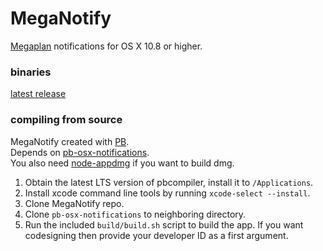 # MegaNotify
[Megaplan](https://megaplan.ru/) notifications for OS X 10.8 or higher.  

### binaries
[latest release](http://deseven.info/sys/mn.dmg)  

### compiling from source
MegaNotify created with [PB](http://purebasic.com).  
Depends on [pb-osx-notifications](https://github.com/deseven/pb-osx-notifications).   
You also need [node-appdmg](https://github.com/LinusU/node-appdmg) if you want to build dmg.  
1. Obtain the latest LTS version of pbcompiler, install it to ```/Applications```.  
2. Install xcode command line tools by running ```xcode-select --install```.  
3. Clone MegaNotify repo.   
4. Clone ```pb-osx-notifications``` to neighboring directory.  
5. Run the included ```build/build.sh``` script to build the app. If you want codesigning then provide your developer ID as a first argument.  